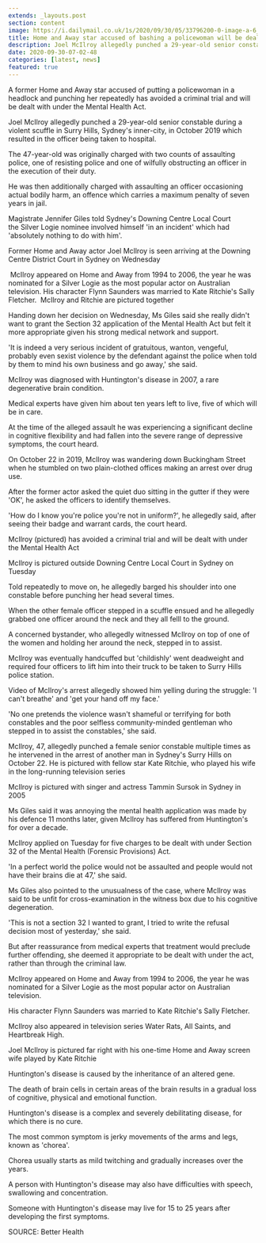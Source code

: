```yaml
---
extends: _layouts.post
section: content
image: https://i.dailymail.co.uk/1s/2020/09/30/05/33796200-0-image-a-6_1601439374261.jpg 
title: Home and Away star accused of bashing a policewoman will be dealt with under the Mental Health Act 
description: Joel McIlroy allegedly punched a 29-year-old senior constable during a violent scuffle in Surry Hills, Sydneys inner-city, in October 2019 which resulted in the officer being taken to hospital. 
date: 2020-09-30-07-02-48 
categories: [latest, news] 
featured: true 
--- 
```

A former Home and Away star accused of putting a policewoman in a headlock and punching her repeatedly has avoided a criminal trial and will be dealt with under the Mental Health Act. 

Joel McIlroy allegedly punched a 29-year-old senior constable during a violent scuffle in Surry Hills, Sydney's inner-city, in October 2019 which resulted in the officer being taken to hospital.

The 47-year-old was originally charged with two counts of assaulting police, one of resisting police and one of wilfully obstructing an officer in the execution of their duty.

He was then additionally charged with assaulting an officer occasioning actual bodily harm, an offence which carries a maximum penalty of seven years in jail.  

Magistrate Jennifer Giles told Sydney's Downing Centre Local Court the Silver Logie nominee involved himself 'in an incident' which had 'absolutely nothing to do with him'.

Former Home and Away actor Joel Mcllroy is seen arriving at the Downing Centre District Court in Sydney on Wednesday

 McIlroy appeared on Home and Away from 1994 to 2006, the year he was nominated for a Silver Logie as the most popular actor on Australian television. His character Flynn Saunders was married to Kate Ritchie's Sally Fletcher.  McIlroy and Ritchie are pictured together

Handing down her decision on Wednesday, Ms Giles said she really didn't want to grant the Section 32 application of the Mental Health Act but felt it more appropriate given his strong medical network and support.

'It is indeed a very serious incident of gratuitous, wanton, vengeful, probably even sexist violence by the defendant against the police when told by them to mind his own business and go away,' she said.

McIlroy was diagnosed with Huntington's disease in 2007, a rare degenerative brain condition.

Medical experts have given him about ten years left to live, five of which will be in care.

At the time of the alleged assault he was experiencing a significant decline in cognitive flexibility and had fallen into the severe range of depressive symptoms, the court heard.

On October 22 in 2019, McIlroy was wandering down Buckingham Street when he stumbled on two plain-clothed offices making an arrest over drug use.

After the former actor asked the quiet duo sitting in the gutter if they were 'OK', he asked the officers to identify themselves.

'How do I know you're police you're not in uniform?', he allegedly said, after seeing their badge and warrant cards, the court heard.

McIlroy (pictured) has avoided a criminal trial and will be dealt with under the Mental Health Act

McIlroy is pictured outside Downing Centre Local Court in Sydney on Tuesday 

Told repeatedly to move on, he allegedly barged his shoulder into one constable before punching her head several times.

When the other female officer stepped in a scuffle ensued and he allegedly grabbed one officer around the neck and they all felll to the ground.

A concerned bystander, who allegedly witnessed McIlroy on top of one of the women and holding her around the neck, stepped in to assist.

McIlroy was eventually handcuffed but 'childishly' went deadweight and required four officers to lift him into their truck to be taken to Surry Hills police station. 

Video of McIlroy's arrest allegedly showed him yelling during the struggle: 'I can't breathe' and 'get your hand off my face.'

'No one pretends the violence wasn't shameful or terrifying for both constables and the poor selfless community-minded gentleman who stepped in to assist the constables,' she said.

McIlroy, 47, allegedly punched a female senior constable multiple times as he intervened in the arrest of another man in Sydney's Surry Hills on October 22. He is pictured with fellow star Kate Ritchie, who played his wife in the long-running television series

McIlroy is pictured with singer and actress Tammin Sursok in Sydney in 2005

Ms Giles said it was annoying the mental health application was made by his defence 11 months later, given McIlroy has suffered from Huntington's for over a decade.

McIlroy applied on Tuesday for five charges to be dealt with under Section 32 of the Mental Health (Forensic Provisions) Act. 

'In a perfect world the police would not be assaulted and people would not have their brains die at 47,' she said.

Ms Giles also pointed to the unusualness of the case, where McIlroy was said to be unfit for cross-examination in the witness box due to his cognitive degeneration.

'This is not a section 32 I wanted to grant, I tried to write the refusal decision most of yesterday,' she said.

But after reassurance from medical experts that treatment would preclude further offending, she deemed it appropriate to be dealt with under the act, rather than through the criminal law.

McIlroy appeared on Home and Away from 1994 to 2006, the year he was nominated for a Silver Logie as the most popular actor on Australian television.

His character Flynn Saunders was married to Kate Ritchie's Sally Fletcher. 

McIlroy also appeared in television series Water Rats, All Saints, and Heartbreak High. 

Joel McIlroy is pictured far right with his one-time Home and Away screen wife played by Kate Ritchie

Huntington's disease is caused by the inheritance of an altered gene. 

The death of brain cells in certain areas of the brain results in a gradual loss of cognitive, physical and emotional function. 

Huntington's disease is a complex and severely debilitating disease, for which there is no cure.

The most common symptom is jerky movements of the arms and legs, known as 'chorea'. 

Chorea usually starts as mild twitching and gradually increases over the years. 

A person with Huntington's disease may also have difficulties with speech, swallowing and concentration.

Someone with Huntington's disease may live for 15 to 25 years after developing the first symptoms.

SOURCE: Better Health  


